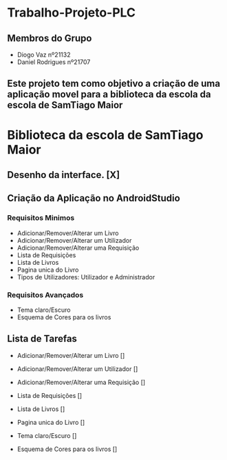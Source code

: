 # Trabalho-Projeto-PLC
 
## Membros do Grupo
* Diogo Vaz nº21132
* Daniel Rodrigues nº21707

## Este projeto tem como objetivo a criação de uma aplicação movel para a biblioteca da escola da escola de SamTiago Maior

# Biblioteca da escola de SamTiago Maior

## Desenho da interface. [X]

## Criação da Aplicação no AndroidStudio

### Requisitos Minimos
* Adicionar/Remover/Alterar um Livro
* Adicionar/Remover/Alterar um Utilizador
* Adicionar/Remover/Alterar uma Requisição
* Lista de Requisições
* Lista de Livros
* Pagina unica do Livro
* Tipos de Utilizadores: Utilizador e Administrador

### Requisitos Avançados
* Tema claro/Escuro
* Esquema de Cores para os livros

## Lista de Tarefas

* Adicionar/Remover/Alterar um Livro []
* Adicionar/Remover/Alterar um Utilizador []
* Adicionar/Remover/Alterar uma Requisição []
* Lista de Requisições []
* Lista de Livros []
* Pagina unica do Livro []

* Tema claro/Escuro []
* Esquema de Cores para os livros []
